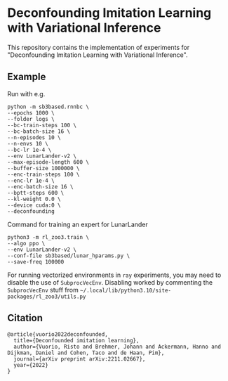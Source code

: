 Deconfounding Imitation Learning with Variational Inference
===========================================================

This repository contains the implementation of experiments for "Deconfounding Imitation Learning with Variational Inference".

## Example

Run with e.g.
```
python -m sb3based.rnnbc \
--epochs 1000 \
--folder logs \
--bc-train-steps 100 \
--bc-batch-size 16 \
--n-episodes 10 \
--n-envs 10 \
--bc-lr 1e-4 \
--env LunarLander-v2 \
--max-episode-length 600 \
--buffer-size 1000000 \
--enc-train-steps 100 \
--enc-lr 1e-4 \
--enc-batch-size 16 \
--bptt-steps 600 \
--kl-weight 0.0 \
--device cuda:0 \
--deconfounding
```

Command for training an expert for LunarLander

```
python3 -m rl_zoo3.train \
--algo ppo \
--env LunarLander-v2 \
--conf-file sb3based/lunar_hparams.py \
--save-freq 100000
```

For running vectorized environments in `ray` experiments, you may need to disable the use of `SubprocVecEnv`. Disabling worked by commenting the `SubprocVecEnv` stuff from `~/.local/lib/python3.10/site-packages/rl_zoo3/utils.py`

## Citation

```
@article{vuorio2022deconfounded,
  title={Deconfounded imitation learning},
  author={Vuorio, Risto and Brehmer, Johann and Ackermann, Hanno and Dijkman, Daniel and Cohen, Taco and de Haan, Pim},
  journal={arXiv preprint arXiv:2211.02667},
  year={2022}
}
```